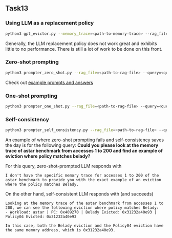 ## Task13

### Using LLM as a replacement policy

```bash
python3 gpt_evictor.py --memory_trace=<path-to-memory-trace> --rag_file=<path-to-rag-file>
```

Generally, the LLM replacement policy does not work great and exhibits little to no performance.
There is still a lot of work to be done on this front.

### Zero-shot prompting

```bash
python3 prompter_zero_shot.py --rag_file=<path-to-rag-file> --query=<question>
```

Check out [example prompts and answers](https://github.com/lnotspotl/raggen/tree/main/task12)


### One-shot prompting


```bash
python3 prompter_one_shot.py --rag_file=<path-to-rag-file> --query=<question> --example=<one-example>
```

### Self-consistency


```bash
python3 prompter_self_consistency.py --rag_file=<path-to-rag-file> --query=<question> --num_queries=3
```

An example of where zero-shot prompting fails and self-consistency saves the day is for the following query:
**Could you please look at the memory trace of astar benchmark from accesses 1 to 200 and find an example of eviction where policy matches belady?**

For this query, zero-shot-prompted LLM responds with
```
I don't have the specific memory trace for accesses 1 to 200 of the astar benchmark to provide you with the exact example of an eviction where the policy matches Belady.
```

On the other hand, self-consistent LLM responds with (and succeeds)
```
Looking at the memory trace of the astar benchmark from accesses 1 to 200, we can see the following eviction where policy matches Belady:
- Workload: astar | PC: 0x409270 | Belady Evicted: 0x31232a40e93 | Policy04 Evicted: 0x31232a40e93                                                                            
                                                                                                                                                                                                  
In this case, both the Belady eviction and the Policy04 eviction have the same memory address, which is 0x31232a40e93.
```
